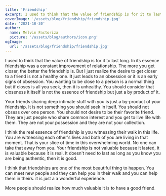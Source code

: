 ```yaml
---
title: 'Friendship'
excerpt: I used to think that the value of friendship is for it to last long. In its essence friendship was a constant improvement of relationship.
coverImage: '/assets/blog/friendship/friendship.jpg'
date: '2021-10-30'
author:
  name: Melvin Factoriza
  picture: '/assets/blog/authors/icon.png'
ogImage:
  url: '/assets/blog/friendship/friendship.jpg'
---
```

I used to think that the value of friendship is for it to last long. In its essence friendship was a constant improvement of relationship. The more you get closer, the better the friendship is. But I just realize the desire to get closer to a friend is not a healthy one. It just leads to an obsession or it is an early signs of obsession. You wanting to be close to a person is a normal thing but if closes is all you seek, then it is unhealthy. You should consider that closeness it itself is not the essence of friendship but just a by product of it.

Your friends sharing deep intimate stuff with you is just a by-product of your friendship. It is not something you should seek in itself. You should not obsess over one person. You should not desire to be their favorite friend. They are just people who share common interest and you get to live life with them. They are not your possession and they are not your collection.

I think the real essence of friendship is you witnessing their walk in this life. You are witnessing each other's lives and both of you are living in that moment. That is your slice of time in this overwhelming world. No one can take that away from you. Your friendship is not valuable because it lasted, it is valuable because it is real. It doesn't need to last as long as you know you are being authentic, then it is good.

I think that friendships are one of the most beautiful thing to happen. You can meet new people and they can help you in their walk and you can help them in theirs. it is just a a wonderful experience. 

More people should realize how much valuable it is to have a good friend. 

